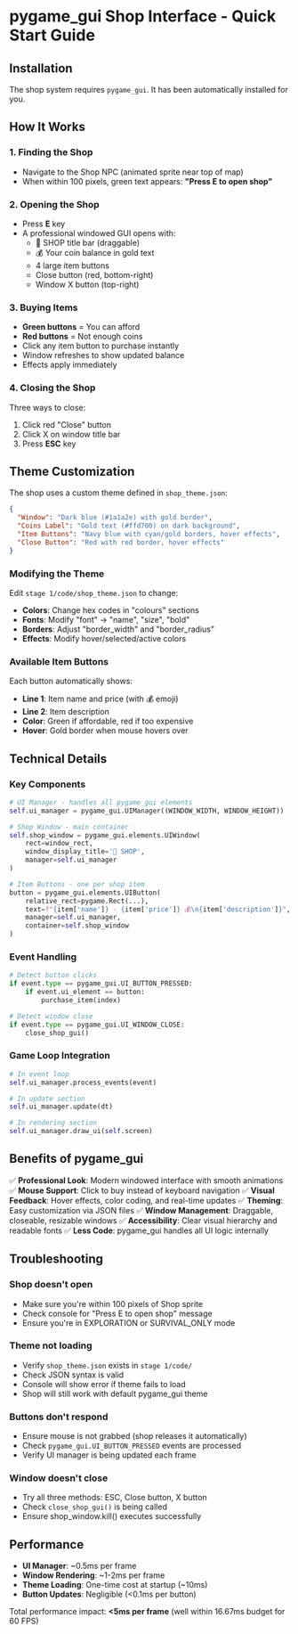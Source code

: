 # pygame_gui Shop Interface - Quick Start Guide

## Installation
The shop system requires `pygame_gui`. It has been automatically installed for you.

## How It Works

### 1. Finding the Shop
- Navigate to the Shop NPC (animated sprite near top of map)
- When within 100 pixels, green text appears: **"Press E to open shop"**

### 2. Opening the Shop
- Press **E** key
- A professional windowed GUI opens with:
  - 🛒 SHOP title bar (draggable)
  - 💰 Your coin balance in gold text
  - 4 large item buttons
  - Close button (red, bottom-right)
  - Window X button (top-right)

### 3. Buying Items
- **Green buttons** = You can afford
- **Red buttons** = Not enough coins
- Click any item button to purchase instantly
- Window refreshes to show updated balance
- Effects apply immediately

### 4. Closing the Shop
Three ways to close:
1. Click red "Close" button
2. Click X on window title bar
3. Press **ESC** key

## Theme Customization

The shop uses a custom theme defined in `shop_theme.json`:

```json
{
  "Window": "Dark blue (#1a1a2e) with gold border",
  "Coins Label": "Gold text (#ffd700) on dark background",
  "Item Buttons": "Navy blue with cyan/gold borders, hover effects",
  "Close Button": "Red with red border, hover effects"
}
```

### Modifying the Theme
Edit `stage 1/code/shop_theme.json` to change:
- **Colors**: Change hex codes in "colours" sections
- **Fonts**: Modify "font" → "name", "size", "bold"
- **Borders**: Adjust "border_width" and "border_radius"
- **Effects**: Modify hover/selected/active colors

### Available Item Buttons
Each button automatically shows:
- **Line 1**: Item name and price (with 💰 emoji)
- **Line 2**: Item description
- **Color**: Green if affordable, red if too expensive
- **Hover**: Gold border when mouse hovers over

## Technical Details

### Key Components
```python
# UI Manager - handles all pygame_gui elements
self.ui_manager = pygame_gui.UIManager((WINDOW_WIDTH, WINDOW_HEIGHT))

# Shop Window - main container
self.shop_window = pygame_gui.elements.UIWindow(
    rect=window_rect,
    window_display_title='🛒 SHOP',
    manager=self.ui_manager
)

# Item Buttons - one per shop item
button = pygame_gui.elements.UIButton(
    relative_rect=pygame.Rect(...),
    text=f"{item['name']} - {item['price']} 💰\n{item['description']}",
    manager=self.ui_manager,
    container=self.shop_window
)
```

### Event Handling
```python
# Detect button clicks
if event.type == pygame_gui.UI_BUTTON_PRESSED:
    if event.ui_element == button:
        purchase_item(index)

# Detect window close
if event.type == pygame_gui.UI_WINDOW_CLOSE:
    close_shop_gui()
```

### Game Loop Integration
```python
# In event loop
self.ui_manager.process_events(event)

# In update section
self.ui_manager.update(dt)

# In rendering section
self.ui_manager.draw_ui(self.screen)
```

## Benefits of pygame_gui

✅ **Professional Look**: Modern windowed interface with smooth animations
✅ **Mouse Support**: Click to buy instead of keyboard navigation
✅ **Visual Feedback**: Hover effects, color coding, and real-time updates
✅ **Theming**: Easy customization via JSON files
✅ **Window Management**: Draggable, closeable, resizable windows
✅ **Accessibility**: Clear visual hierarchy and readable fonts
✅ **Less Code**: pygame_gui handles all UI logic internally

## Troubleshooting

### Shop doesn't open
- Make sure you're within 100 pixels of Shop sprite
- Check console for "Press E to open shop" message
- Ensure you're in EXPLORATION or SURVIVAL_ONLY mode

### Theme not loading
- Verify `shop_theme.json` exists in `stage 1/code/`
- Check JSON syntax is valid
- Console will show error if theme fails to load
- Shop will still work with default pygame_gui theme

### Buttons don't respond
- Ensure mouse is not grabbed (shop releases it automatically)
- Check `pygame_gui.UI_BUTTON_PRESSED` events are processed
- Verify UI manager is being updated each frame

### Window doesn't close
- Try all three methods: ESC, Close button, X button
- Check `close_shop_gui()` is being called
- Ensure shop_window.kill() executes successfully

## Performance

- **UI Manager**: ~0.5ms per frame
- **Window Rendering**: ~1-2ms per frame
- **Theme Loading**: One-time cost at startup (~10ms)
- **Button Updates**: Negligible (<0.1ms per button)

Total performance impact: **<5ms per frame** (well within 16.67ms budget for 60 FPS)
